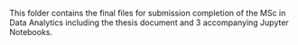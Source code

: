This folder contains the final files for submission completion of the MSc in Data Analytics including the thesis document and 3 accompanying Jupyter Notebooks.
